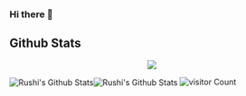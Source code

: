 ### Hi there 👋

<h2> Github Stats </h2>
<div>
  <p align="center">
  <a href="https://github.com/ryo-ma/github-profile-trophy">
    <img align="center" margin="10" src="https://github-profile-trophy.vercel.app/?username=Rushijaviya&column=3&margin-w=15&margin-h=15&theme=darkhub"/>
  </a>
  </p>
</div>

<img  align="center" src="https://github-readme-stats.vercel.app/api?username=Rushijaviya&&show_icons=true&count_private=true&hide_border=true&hide_title=true&theme=tokyonight" alt="Rushi's Github Stats"><img align="center" src="https://github-readme-stats.vercel.app/api/top-langs/?username=Rushijaviya&layout=compact&hide_border=true&hide=CSS,HTML&theme=tokyonight" alt="Rushi's Github Stats">
![visitor Count](https://visitor-badge.laobi.icu/badge?page_id=Rushijaviya.Rushijaviya)
<!--
**Rushijaviya/Rushijaviya** is a ✨ _special_ ✨ repository because its `README.md` (this file) appears on your GitHub profile.

Here are some ideas to get you started:

- 🔭 I’m currently working on ...
- 🌱 I’m currently learning ...
- 👯 I’m looking to collaborate on ...
- 🤔 I’m looking for help with ...
- 💬 Ask me about ...
- 📫 How to reach me: ...
- 😄 Pronouns: ...
- ⚡ Fun fact: ...
-->

